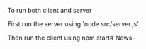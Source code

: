 To run both client and server 

First run the server using 'node src/server.js'

Then run the client using npm start# News-
